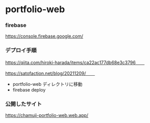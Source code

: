 # portfolio-web

### firebase
https://console.firebase.google.com/

### デプロイ手順
https://qiita.com/hiroki-harada/items/ca22ac177db68e3c3796　　

https://satofaction.net/blog/20211209/　　

- portfolio-web ディレクトリに移動
- firebase deploy

### 公開したサイト
https://chamuji-portfolio-web.web.app/
